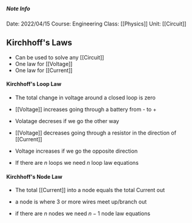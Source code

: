 ##### Note Info
Date: 2022/04/15
Course: Engineering
Class: [[Physics]]
Unit: [[Circuit]]

## Kirchhoff's Laws
- Can be used to solve any [[Circuit]]
- One law for [[Voltage]]
- One law for [[Current]]

#### Kirchhoff's Loop Law
- The total change in voltage around a closed loop is zero

- [[Voltage]] increases going through a battery from - to +
- Volatage decreses if we go the other way

- [[Voltage]] decreases going through a resistor in the direction of [[Current]]
- Voltage increases if we go the opposite direction

- If there are $n$ loops we need $n$ loop law equations

#### Kirchhoff's Node Law
- The total [[Current]] into a node equals the total Current out

- a node is where 3 or more wires meet up/branch out
- if there are $n$ nodes we need $n-1$ node law equations
